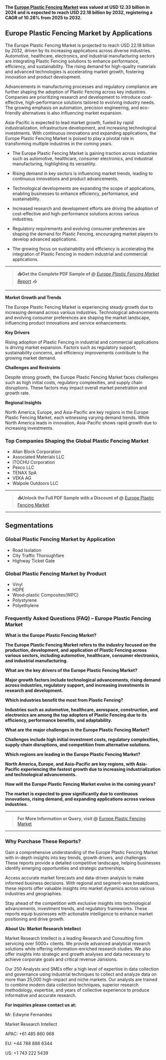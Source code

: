 <p><strong>The <a href="https://www.marketresearchintellect.com/download-sample/?rid=554799&amp;utm_source=Pulse-April-Europe&amp;utm_medium=852">Europe Plastic Fencing Market</a> was valued at USD 12.33 billion in 2024 and is expected to reach USD 22.18 billion by 2032, registering a CAGR of 10.28% from 2025 to 2032.</strong></p><h2>Europe Plastic Fencing Market by Applications&nbsp;</h2><p><p>The Europe Plastic Fencing Market is projected to reach USD 22.18 billion by 2032, driven by its increasing applications across diverse industries. Automotive, healthcare, electronics, and industrial manufacturing sectors are integrating Plastic Fencing solutions to enhance performance, efficiency, and sustainability. The rising demand for high-quality materials and advanced technologies is accelerating market growth, fostering innovation and product development.</p><p>Advancements in manufacturing processes and regulatory compliance are further shaping the adoption of Plastic Fencing across key industries. Companies are prioritizing research and development to introduce cost-effective, high-performance solutions tailored to evolving industry needs. The growing emphasis on automation, precision engineering, and eco-friendly alternatives is also influencing market expansion.</p><p>Asia-Pacific is expected to lead market growth, fueled by rapid industrialization, infrastructure development, and increasing technological investments. With continuous innovations and expanding applications, the Europe Plastic Fencing Market is poised to play a pivotal role in transforming multiple industries in the coming years.</p></p><ul><li><p>The Europe Plastic Fencing Market is gaining traction across industries such as automotive, healthcare, consumer electronics, and industrial manufacturing, highlighting its versatility.</p></li><li><p>Rising demand in key sectors is influencing market trends, leading to continuous innovations and product advancements.</p></li><li><p>Technological developments are expanding the scope of applications, enabling businesses to enhance efficiency, performance, and sustainability.</p></li><li><p>Increased research and development efforts are driving the adoption of cost-effective and high-performance solutions across various industries.</p></li><li><p>Regulatory requirements and evolving consumer preferences are shaping the demand for Plastic Fencing, encouraging market players to develop advanced applications.</p></li><li><p>The growing focus on sustainability and efficiency is accelerating the integration of Plastic Fencing in modern industrial and commercial applications.</p></li></ul><hr /><blockquote><p><strong><span class="font-[700]">📥Get the Complete PDF Sample of @ </span></strong><em><span class="font-[700]"><a href="https://www.marketresearchintellect.com/download-sample/?rid=554799&amp;utm_source=Pulse-April-Europe&amp;utm_medium=852" target="_blank" data-tracking-control-name="article-ssr-frontend-pulse_little-text-block" data-tracking-will-navigate="" data-test-link="">Europe Plastic Fencing Market Report</a>&nbsp;📥</span></em></p></blockquote><hr /><p class="" data-start="77" data-end="360"><strong data-start="77" data-end="105">Market Growth and Trends</strong></p><p class="" data-start="77" data-end="360">The Europe Plastic Fencing Market is experiencing steady growth due to increasing demand across various industries. Technological advancements and evolving consumer preferences are shaping the market landscape, influencing product innovations and service enhancements.</p><p class="" data-start="362" data-end="606"><strong data-start="362" data-end="377">Key Drivers</strong></p><p class="" data-start="362" data-end="606">Rising adoption of Plastic Fencing in industrial and commercial applications is driving market expansion. Factors such as regulatory support, sustainability concerns, and efficiency improvements contribute to the growing market demand.</p><p class="" data-start="608" data-end="849"><strong data-start="608" data-end="637">Challenges and Restraints</strong></p><p class="" data-start="608" data-end="849">Despite strong growth, the Europe Plastic Fencing Market faces challenges such as high initial costs, regulatory complexities, and supply chain disruptions. These factors may impact overall market penetration and growth rate.</p><p class="" data-start="851" data-end="1095"><strong data-start="851" data-end="872">Regional Insights</strong></p><p class="" data-start="851" data-end="1095">North America, Europe, and Asia-Pacific are key regions in the Europe Plastic Fencing Market, each witnessing varying demand trends. While North America leads in innovation, Asia-Pacific shows rapid growth due to increasing investments.</p><p><h3>Top Companies Shaping the Global Plastic Fencing Market </h3><ul><li>Allan Block Corporation</li><li>Associated Materials LLC</li><li>ITOCHU Corporation</li><li>Pexco LLC</li><li>TENAX SpA</li><li>VEKA AG</li><li>Walpole Outdoors LLC</li></ul></p><hr /><blockquote><p><strong>📥Unlock the Full PDF Sample with a Discount of @</strong> <a href="https://www.marketresearchintellect.com/ask-for-discount/?rid=554799&amp;utm_source=Pulse-April-Europe&amp;utm_medium=852">Europe Plastic Fencing Market</a></p></blockquote><hr /><p><h2>Segmentations</h2><h3>Global Plastic Fencing Market by Application</h3><ul><li>Road Isolation</li><li>City Traffic Thoroughfare</li><li>Highway Ticket Gate</li></ul><h3>Global Plastic Fencing Market by Product</h3><ul><li>Vinyl</li><li>HDPE</li><li>Wood-plastic Composites(WPC)</li><li>Polystyrene</li><li>Polyethylene</li></ul></p><h3><strong>Frequently Asked Questions (FAQ) &ndash; Europe Plastic Fencing Market</strong></h3><p><strong>What is the Europe Plastic Fencing Market?</strong></p><p><strong>The Europe Plastic Fencing Market refers to the industry focused on the production, development, and application of Plastic Fencing across various sectors, including automotive, healthcare, consumer electronics, and industrial manufacturing.</strong></p><p><strong>What are the key drivers of the Europe Plastic Fencing Market?</strong></p><p><strong>Major growth factors include technological advancements, rising demand across industries, regulatory support, and increasing investments in research and development.</strong></p><p><strong>Which industries benefit the most from Plastic Fencing?</strong></p><p><strong>Industries such as automotive, healthcare, aerospace, construction, and electronics are among the top adopters of Plastic Fencing due to its efficiency, performance benefits, and adaptability.</strong></p><p><strong>What are the major challenges in the Europe Plastic Fencing Market?</strong></p><p><strong>Challenges include high initial investment costs, regulatory complexities, supply chain disruptions, and competition from alternative solutions.</strong></p><p><strong>Which regions are leading in the Europe Plastic Fencing Market?</strong></p><p><strong>North America, Europe, and Asia-Pacific are key regions, with Asia-Pacific experiencing the fastest growth due to increasing industrialization and technological advancements.</strong></p><p><strong>How will the Europe Plastic Fencing Market evolve in the coming years?</strong></p><p><strong>The market is expected to grow significantly due to continuous innovations, rising demand, and expanding applications across various industries.</strong></p><hr /><blockquote><p><span class="font-[700]"><strong>For More Information or Query, visit&nbsp;@</strong>&nbsp;</span><span class="font-[700]"><a href="https://www.marketresearchintellect.com/product/global-plastic-fencing-market-size-forecast/?utm_source=Linkedin&utm_medium=852" target="_blank" data-tracking-control-name="article-ssr-frontend-pulse_little-text-block" data-tracking-will-navigate="" data-test-link="">Europe Plastic Fencing Market</a></span></p></blockquote><hr /><h3><strong data-start="0" data-end="31">Why Purchase These Reports?</strong></h3><p class="" data-start="35" data-end="297">Gain a comprehensive understanding of the Europe Plastic Fencing Market with in-depth insights into key trends, growth drivers, and challenges. These reports provide a detailed competitive landscape, helping businesses identify emerging opportunities and strategic partnerships.</p><p class="" data-start="299" data-end="540">Access accurate market forecasts and data-driven analysis to make informed business decisions. With regional and segment-wise breakdowns, these reports offer valuable insights into market dynamics across various industries and geographies.</p><p class="" data-start="542" data-end="784">Stay ahead of the competition with exclusive insights into technological advancements, investment trends, and regulatory frameworks. These reports equip businesses with actionable intelligence to enhance market positioning and drive growth.</p><p><strong><span class="font-[700]">About Us: Market Research Intellect</span></strong></p><p><span class="">Market Research Intellect is a leading Research and Consulting firm servicing over 5000+ clients. We provide advanced analytical research solutions while offering information-enriched research studies.&nbsp;</span>We also offer insights into strategic and growth analyses and data necessary to achieve corporate goals and critical revenue Janisions.</p><p><span class="">Our 250 Analysts and SMEs offer a high level of expertise in data collection and governance using industrial techniques to collect and analyze data on more than 25,000 high-impact and niche markets. Our analysts are trained to combine modern data collection techniques, superior research methodology, expertise, and years of collective experience to produce informative and accurate research.</span></p><p><strong>For inquiries please contact us at:</strong></p><p>Mr. Edwyne Fernandes</p><p>Market Research Intellect</p><p>APAC: +61 485 860 968</p><p>EU: +44 788 886 6344</p><p>US: +1 743 222 5439</p>